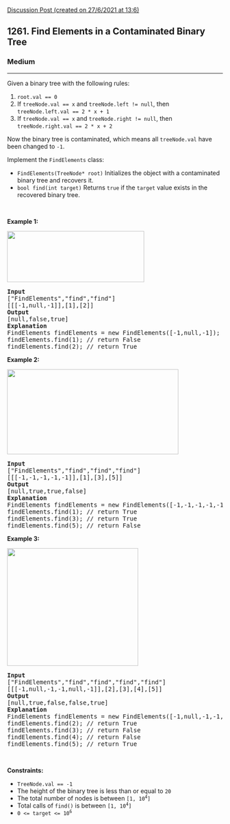 [Discussion Post (created on 27/6/2021 at 13:6)](https://leetcode.com/problems/find-elements-in-a-contaminated-binary-tree/discuss/1365669/C%2B%2B-Easy-to-Understand)  
<h2>1261. Find Elements in a Contaminated Binary Tree</h2><h3>Medium</h3><hr><div><p>Given a binary tree with the following rules:</p>

<ol>
	<li><code>root.val == 0</code></li>
	<li>If <code>treeNode.val == x</code> and <code>treeNode.left != null</code>, then <code>treeNode.left.val == 2 * x + 1</code></li>
	<li>If <code>treeNode.val == x</code> and <code>treeNode.right != null</code>, then <code>treeNode.right.val == 2 * x + 2</code></li>
</ol>

<p>Now the binary tree is contaminated, which means all <code>treeNode.val</code> have been changed to <code>-1</code>.</p>

<p>Implement the <code>FindElements</code> class:</p>

<ul>
	<li><code>FindElements(TreeNode* root)</code> Initializes the object with a contaminated binary tree and recovers it.</li>
	<li><code>bool find(int target)</code> Returns <code>true</code> if the <code>target</code> value exists in the recovered binary tree.</li>
</ul>

<p>&nbsp;</p>
<p><strong>Example 1:</strong></p>
<img alt="" src="https://assets.leetcode.com/uploads/2019/11/06/untitled-diagram-4-1.jpg" style="width: 320px; height: 119px;">
<pre><strong>Input</strong>
["FindElements","find","find"]
[[[-1,null,-1]],[1],[2]]
<strong>Output</strong>
[null,false,true]
<strong>Explanation</strong>
FindElements findElements = new FindElements([-1,null,-1]); 
findElements.find(1); // return False 
findElements.find(2); // return True </pre>

<p><strong>Example 2:</strong></p>
<img alt="" src="https://assets.leetcode.com/uploads/2019/11/06/untitled-diagram-4.jpg" style="width: 400px; height: 198px;">
<pre><strong>Input</strong>
["FindElements","find","find","find"]
[[[-1,-1,-1,-1,-1]],[1],[3],[5]]
<strong>Output</strong>
[null,true,true,false]
<strong>Explanation</strong>
FindElements findElements = new FindElements([-1,-1,-1,-1,-1]);
findElements.find(1); // return True
findElements.find(3); // return True
findElements.find(5); // return False</pre>

<p><strong>Example 3:</strong></p>
<img alt="" src="https://assets.leetcode.com/uploads/2019/11/07/untitled-diagram-4-1-1.jpg" style="width: 306px; height: 274px;">
<pre><strong>Input</strong>
["FindElements","find","find","find","find"]
[[[-1,null,-1,-1,null,-1]],[2],[3],[4],[5]]
<strong>Output</strong>
[null,true,false,false,true]
<strong>Explanation</strong>
FindElements findElements = new FindElements([-1,null,-1,-1,null,-1]);
findElements.find(2); // return True
findElements.find(3); // return False
findElements.find(4); // return False
findElements.find(5); // return True
</pre>

<p>&nbsp;</p>
<p><strong>Constraints:</strong></p>

<ul>
	<li><code>TreeNode.val == -1</code></li>
	<li>The height of the binary tree is less than or equal to <code>20</code></li>
	<li>The total number of nodes is between <code>[1, 10<sup>4</sup>]</code></li>
	<li>Total calls of <code>find()</code> is between <code>[1, 10<sup>4</sup>]</code></li>
	<li><code>0 &lt;= target &lt;= 10<sup>6</sup></code></li>
</ul>
</div>